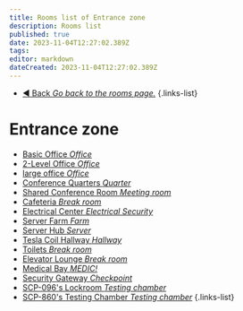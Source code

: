 ```yaml
---
title: Rooms list of Entrance zone
description: Rooms list
published: true
date: 2023-11-04T12:27:02.389Z
tags: 
editor: markdown
dateCreated: 2023-11-04T12:27:02.389Z
---
```


- [:arrow_backward: Back *Go back to the rooms page.*](/en/game/rooms#zones)
{.links-list}
# Entrance zone
- [Basic Office *Office*](/en/game/rooms/basicoffices)
- [2-Level Office *Office*](/en/game/rooms/level2office)
- [large office *Office*](/en/game/rooms/largeoffice)
- [Conference Quarters *Quarter*](/en/game/rooms/coferencequarters)
- [Shared Conference Room *Meeting room*](/en/game/rooms/sharedconference)
- [Cafeteria *Break room*](/en/game/rooms/cafeteria)
- [Electrical Center *Electrical Security*](/en/game/rooms/eleccenter)
- [Server Farm *Farm*](/en/game/rooms/serverfarm)
- [Server Hub *Server*](/en/game/rooms/serverhub)
- [Tesla Coil Hallway *Hallway*](/en/game/rooms/tesla)
- [Toilets *Break room*](/en/game/rooms/toilets)
- [Elevator Lounge *Break room*](/en/game/rooms/elevator)
- [Medical Bay *MEDIC!*](/en/game/rooms/medicalbay)
- [Security Gateway *Checkpoint*](/en/game/rooms/checkpoint)
- [SCP-096's Lockroom *Testing chamber*](/en/game/rooms/096slockroom)
- [SCP-860's Testing Chamber *Testing chamber*](/en/game/rooms/860chamber)
{.links-list}